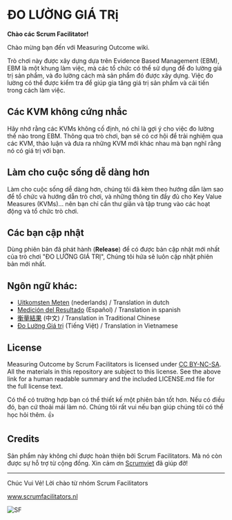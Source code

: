 # ĐO LƯỜNG GIÁ TRị

**Chào các Scrum Facilitator!**

Chào mừng bạn đến với Measuring Outcome wiki.

Trò chơi này được xây dựng dựa trên Evidence Based Management (EBM), EBM là một khung làm việc, mà các tổ chức có thể sử dụng để đo lường giá trị sản phẩm, và đo lường cách mà sản phẩm đó được xây dựng. Việc đo lường có thể được kiểm tra để giúp gia tăng giá trị sản phẩm và cải tiến trong cách làm việc.

## Các KVM không cứng nhắc

Hãy nhớ rằng các KVMs không cố định, nó chỉ là gợi ý cho việc đo lường thế nào trong EBM. Thông qua trò chơi, bạn sẽ có cơ hội để trải nghiệm qua các KVM, thảo luận và đưa ra những KVM mới khác nhau mà bạn nghĩ rằng nó có giá trị với bạn.

## Làm cho cuộc sống dễ dàng hơn

Làm cho cuộc sống dễ dàng hơn, chúng tôi đã kèm theo hướng dẫn làm sao để tổ chức và hướng dẫn trò chơi, và những thông tin đầy đủ cho Key Value Measures (KVMs)... nên bạn chỉ cần thư giãn và tập trung vào các hoạt động và tổ chức trò chơi.

## Các bạn cập nhật

Dùng phiên bản đã phát hành (**Release**) để có được bản cập nhật mới nhất của trò chơi "ĐO LƯỜNG GIÁ TRỊ", Chúng tôi hứa sẽ luôn cập nhật phiên bản mới nhất.

## Ngôn ngữ khác:

- [Uitkomsten Meten](https://github.com/ScrumFacilitators/measuringoutcome-nl/releases/latest) (nederlands) / Translation in dutch
- [Medición del Resultado](https://github.com/ScrumFacilitators/measuringoutcome-es/releases/latest) (Español) / Translation in spanish
- [衡量結果](https://github.com/ScrumFacilitators/measuringoutcome-cht/releases/latest) (中文) / Translation in Traditional Chinese
- [Đo Lường Giá trị](https://github.com/ScrumFacilitators/measuringoutcome-vn/releases/latest) (Tiếng Việt) / Translation in Vietnamese

## License

Measuring Outcome by Scrum Facilitators is licensed under [CC BY-NC-SA](https://creativecommons.org/licenses/by-nc-sa/4.0/). All the materials in this repository are subject to this license. See the above link for a human readable summary and the included LICENSE.md file for the full license text.

Có thể có trường hợp bạn có thể thiết kế một phiên bản tốt hơn. Nếu có điều đó, bạn cứ thoải mái làm nó. Chúng tôi rất vui nếu bạn giúp chúng tôi có thể học hỏi thêm. 👍 

## Credits
Sản phẩm này không chỉ được hoàn thiện bởi Scrum Facilitators. Mà nó còn được sự hỗ trợ từ cộng đồng.
Xin cảm ơn [Scrumviet](www.scrumviet.org) đã giúp đỡ!

***

Chúc Vui Vẻ!
Lời chào từ nhóm Scrum Facilitators

www.scrumfacilitators.nl

![SF](https://www.scrumfacilitators.nl/wp-content/uploads/2020/04/cropped-SCRUMFACILITATOR_Mesa-de-trabajo-1-150x150-1-1.png)

